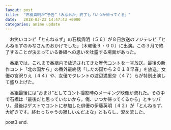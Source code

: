 ```yaml
---
layout: post
title:  "石橋貴明が“予告”「みなおか」終了も「いつか帰ってくる」"
date:   2018-03-23 14:47:43 +0900
categories: anime update
---
```

　お笑いコンビ「とんねるず」の石橋貴明（５６）が８日放送のフジテレビ「とんねるずのみなさんのおかげでした」（木曜後９・００）に出演。この３月で終了することが決まっている番組への思いを吐露する場面があった。

　番組では、これまで番組内で放送されてきた歴代コントを一挙放送。最後の新作コント「北の国から」の番外最終話「したの国から２０１８早春」を放送。女優の宮沢りえ（４４）や、女優でタレントの渡辺満里奈（４７）らが特別出演して盛り上げた。

　番組最後には“おまけ”としてコント撮影時のメーキング映像が流れた。その中で石橋は「最後だと思っていないから。俺、いつか帰ってくるから」とキッパリ。最後はゲストでコントに参加した俳優の伊藤英明（４２）が「とんねるず、大好きです。終わっちゃうの寂しいんだよな」ともらし、涙を流した。

post3 end.
